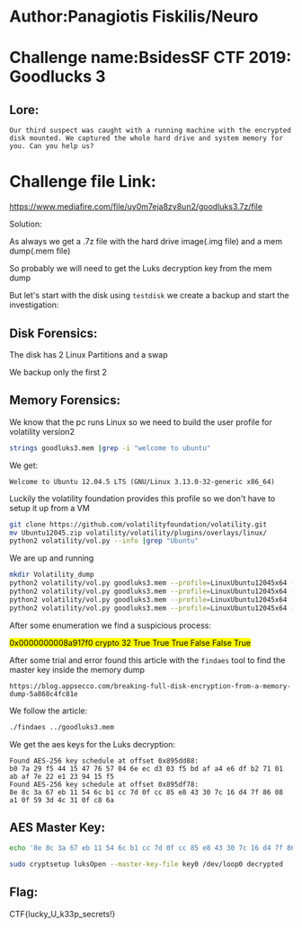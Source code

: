 # Author:Panagiotis Fiskilis/Neuro

# Challenge name:BsidesSF CTF 2019: Goodlucks 3

## Lore: ##

```
Our third suspect was caught with a running machine with the encrypted disk mounted. We captured the whole hard drive and system memory for you. Can you help us?
```

# Challenge file Link: ##

https://www.mediafire.com/file/uy0m7eja8zy8un2/goodluks3.7z/file

Solution:

As always we get a .7z file with the hard drive image(.img file) and a mem dump(.mem file)

So probably we will need to get the Luks decryption key from the mem dump

But let's start with the disk using <code>testdisk</code> we create a backup and start the investigation:

## Disk Forensics: ##

The disk has 2 Linux Partitions and a swap

We backup only the first 2

## Memory Forensics: ##

We know that the pc runs Linux so we need to build the user profile for volatility version2

```bash
strings goodluks3.mem |grep -i "welcome to ubuntu"
```

We get:

```
Welcome to Ubuntu 12.04.5 LTS (GNU/Linux 3.13.0-32-generic x86_64)
```

Luckily the volatility foundation provides this profile so we don't have to setup it up from a VM

```bash
git clone https://github.com/volatilityfoundation/volatility.git
mv Ubuntu12045.zip volatility/volatility/plugins/overlays/linux/
python2 volatility/vol.py --info |grep "Ubuntu"
```

We are up and running

```bash
mkdir Volatility_dump
python2 volatility/vol.py goodluks3.mem --profile=LinuxUbuntu12045x64 -f goodluks3.mem linux_pslist
python2 volatility/vol.py goodluks3.mem --profile=LinuxUbuntu12045x64 -f goodluks3.mem linux_psaux
python2 volatility/vol.py goodluks3.mem --profile=LinuxUbuntu12045x64 -f goodluks3.mem linux_psxview
python2 volatility/vol.py goodluks3.mem --profile=LinuxUbuntu12045x64 -f goodluks3.mem linux_bash
```

After some enumeration we find a suspicious process:

<mark> 0x0000000008a917f0 crypto                   32 True   True   True     False      False   True   </mark>

After some trial and error found this article with the <code>findaes</code> tool to find the master key inside the memory dump

```
https://blog.appsecco.com/breaking-full-disk-encryption-from-a-memory-dump-5a868c4fc81e
```

We follow the article:

```bash
./findaes ../goodluks3.mem
```

We get the aes keys for the Luks decryption:


```
Found AES-256 key schedule at offset 0x895dd88: 
b0 7a 29 f5 44 15 47 76 57 04 6e ec d3 03 f5 bd af a4 e6 df b2 71 01 ab af 7e 22 e1 23 94 15 f5 
Found AES-256 key schedule at offset 0x895df78: 
8e 8c 3a 67 eb 11 54 6c b1 cc 7d 0f cc 85 e8 43 30 7c 16 d4 7f 86 08 a1 0f 59 3d 4c 31 0f c8 6a 
```

## AES Master Key: ##

```bash
echo '8e 8c 3a 67 eb 11 54 6c b1 cc 7d 0f cc 85 e8 43 30 7c 16 d4 7f 86 08 a1 0f 59 3d 4c 31 0f c8 6a b0 7a 29 f5 44 15 47 76 57 04 6e ec d3 03 f5 bd af a4 e6 df b2 71 01 ab af 7e 22 e1 23 94 15 f5' | tr -d ' ' | xxd -r -p > key0
```

```bash
sudo cryptsetup luksOpen --master-key-file key0 /dev/loop0 decrypted
```

## Flag: ##

CTF{lucky_U_k33p_secrets!}
